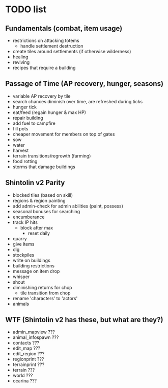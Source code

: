 # TODO list

## Fundamentals (combat, item usage)

* restrictions on attacking totems
  * handle settlement destruction
* create tiles around settlements (if otherwise wilderness)
* healing
* reviving
* recipes that require a building

## Passage of Time (AP recovery, hunger, seasons)

* variable AP recovery by tile
* search chances diminish over time, are refreshed during ticks
* hunger tick
* eat/feed (regain hunger & max HP)
* repair building
* add fuel to campfire
* fill pots
* cheaper movement for members on top of gates
* sow
* water
* harvest
* terrain transitions/regrowth (farming)
* food rotting
* storms that damage buildings

## Shintolin v2 Parity

* blocked tiles (based on skill)
* regions & region painting
* add admin-check for admin abilities (paint, possess)
* seasonal bonuses for searching
* encumberance
* track IP hits
  * block after max
    * reset daily
* quarry
* give items
* dig
* stockpiles
* write on buildings
* building restrictions
* message on item drop
* whisper
* shout
* diminishing returns for chop
  * tile transition from chop
* rename 'characters' to 'actors'
* animals

## WTF (Shintolin v2 has these, but what are they?)

* admin_mapview ???
* animal_infospawn ???
* contacts ???
* edit_map ???
* edit_region ???
* regionprint ???
* terrainprint ???
* terrain ???
* world ???
* ocarina ???
